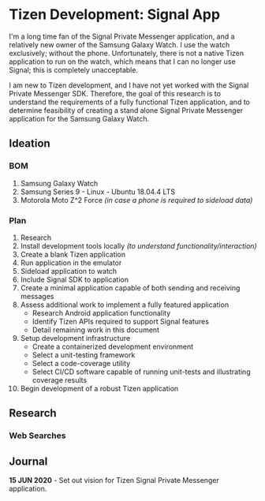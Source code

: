 Tizen Development: Signal App
=============================

I'm a long time fan of the Signal Private Messenger application, and a relatively new owner of the Samsung Galaxy Watch. I use the watch exclusively; without the phone. Unfortunately, there is not a native Tizen application to run on the watch, which means that I can no longer use Signal; this is completely unacceptable.

I am new to Tizen development, and I have not yet worked with the Signal Private Messenger SDK. Therefore, the goal of this research is to understand the requirements of a fully functional Tizen application, and to determine feasibility of creating a stand alone Signal Private Messenger application for the Samsung Galaxy Watch.

Ideation
--------

### BOM

1. Samsung Galaxy Watch
1. Samsung Series 9 - Linux - Ubuntu 18.04.4 LTS
1. Motorola Moto Z^2 Force _(in case a phone is required to sideload data)_

### Plan

1. Research
1. Install development tools locally _(to understand functionality/interaction)_
1. Create a blank Tizen application
1. Run application in the emulator
1. Sideload application to watch
1. Include Signal SDK to application
1. Create a minimal application capable of both sending and receiving messages
1. Assess additional work to implement a fully featured application
   - Research Android application functionality
   - Identify Tizen APIs required to support Signal features
   - Detail remaining work in this document
1. Setup development infrastructure
   - Create a containerized development environment
   - Select a unit-testing framework
   - Select a code-coverage utility
   - Select CI/CD software capable of running unit-tests and illustrating coverage results
1. Begin development of a robust Tizen application

Research
--------

### Web Searches

Journal
-------

**15 JUN 2020** - Set out vision for Tizen Signal Private Messenger application.
